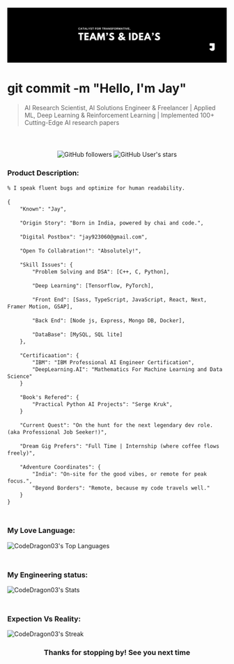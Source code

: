 ![Poster](./workflow/Poster.jpeg)

<h1>git commit -m "Hello, I'm Jay" </h1>
<blockquote style="margin-bottom:56px;">AI Research Scientist, AI Solutions Engineer & Freelancer |  Applied ML, Deep Learning & Reinforcement Learning | Implemented 100+ Cutting-Edge AI research papers</blockquote>

<div style="margin-bottom:24px;" align="center">

![GitHub followers](https://img.shields.io/github/followers/CodeDragon03?style=for-the-badge&logo=github)
![GitHub User's stars](https://img.shields.io/github/stars/CodeDragon03?style=for-the-badge&logo=github)

</div>

<h3>Product Description:</h3>

<div style="margin-bottom:48px;">

    % I speak fluent bugs and optimize for human readability.

    {
        "Known": "Jay",

        "Origin Story": "Born in India, powered by chai and code.",

        "Digital Postbox": "jay923060@gmail.com",

        "Open To Collabration!": "Absolutely!",

        "Skill Issues": {
            "Problem Solving and DSA": [C++, C, Python],

            "Deep Learning": [Tensorflow, PyTorch],

            "Front End": [Sass, TypeScript, JavaScript, React, Next, Framer Motion, GSAP],

            "Back End": [Node js, Express, Mongo DB, Docker],

            "DataBase": [MySQL, SQL lite]
        },

        "Certificaation": {
            "IBM": "IBM Professional AI Engineer Certification",
            "DeepLearning.AI": "Mathematics For Machine Learning and Data Science"
        }

        "Book's Refered": {
            "Practical Python AI Projects": "Serge Kruk",
        }

        "Current Quest": "On the hunt for the next legendary dev role. (aka Professional Job Seeker!)",

        "Dream Gig Prefers": "Full Time | Internship (where coffee flows freely)",

        "Adventure Coordinates": {
            "India": "On-site for the good vibes, or remote for peak focus.",
            "Beyond Borders": "Remote, because my code travels well."
        }
    }

</div>

<h3>My Love Language:</h3>

<div style="margin-bottom:48px;">

![CodeDragon03's Top Languages](https://github-readme-stats.vercel.app/api/top-langs/?username=CodeDragon03&theme=tokyonight&show_icons=true&hide_border=false&layout=compact)

</div>

<h3>My Engineering status:</h3>

<div style="margin-bottom:48px;">

![CodeDragon03's Stats](https://github-readme-stats.vercel.app/api?username=CodeDragon03&theme=tokyonight&show_icons=true&hide_border=false&count_private=true)

</div>

<h3>Expection Vs Reality:</h3>

<div style="margin-bottom:24px;">

![CodeDragon03's Streak](https://github-readme-streak-stats.herokuapp.com/?user=CodeDragon03&theme=tokyonight&hide_border=false)

</div>

<footer align="center">

<h3 text-align="center">Thanks for stopping by! See you next time</h3>

</footer>
